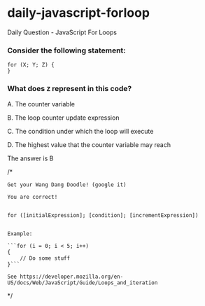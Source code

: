 # daily-javascript-forloop
Daily Question - JavaScript For Loops

### Consider the following statement:
```
for (X; Y; Z) {
}
```
### What does ```Z``` represent in this code?
A. The counter variable

B. The loop counter update expression

C. The condition under which the loop will execute

D. The highest value that the counter variable may reach

The answer is B


/*

	Get your Wang Dang Doodle! (google it)

	You are correct!


	for ([initialExpression]; [condition]; [incrementExpression])


	Example:

	```for (i = 0; i < 5; i++)
	{
		// Do some stuff
	}```

	See https://developer.mozilla.org/en-US/docs/Web/JavaScript/Guide/Loops_and_iteration

*/